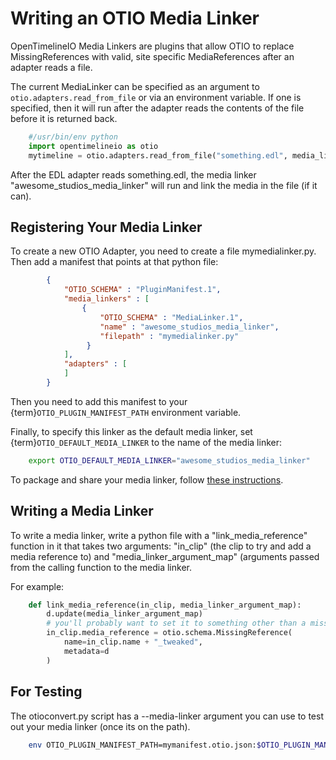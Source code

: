 # Writing an OTIO Media Linker

OpenTimelineIO Media Linkers are plugins that allow OTIO to replace MissingReferences with valid, site specific MediaReferences after an adapter reads a file.

The current MediaLinker can be specified as an argument to `otio.adapters.read_from_file` or via an environment variable.  If one is specified, then it will run after the adapter reads the contents of the file before it is returned back.

```python
    #/usr/bin/env python
    import opentimelineio as otio
    mytimeline = otio.adapters.read_from_file("something.edl", media_linker_name="awesome_studios_media_linker")
```

After the EDL adapter reads something.edl, the media linker "awesome_studios_media_linker" will run and link the media in the file (if it can).


## Registering Your Media Linker
 
To create a new OTIO Adapter, you need to create a file mymedialinker.py. Then add a manifest that points at that python file:


```json
        {
            "OTIO_SCHEMA" : "PluginManifest.1",
            "media_linkers" : [
                {
                    "OTIO_SCHEMA" : "MediaLinker.1",
                    "name" : "awesome_studios_media_linker",
                    "filepath" : "mymedialinker.py"
                 }
            ],
            "adapters" : [
            ]
        }
```
          
Then you need to add this manifest to your {term}`OTIO_PLUGIN_MANIFEST_PATH` environment variable.

Finally, to specify this linker as the default media linker, set {term}`OTIO_DEFAULT_MEDIA_LINKER` to the name of the media linker:

```bash
    export OTIO_DEFAULT_MEDIA_LINKER="awesome_studios_media_linker"
```

To package and share your media linker, follow [these instructions](write-an-adapter.md#packaging-and-sharing-custom-adapters).

## Writing a Media Linker
 
To write a media linker, write a python file with a "link_media_reference" function in it that takes two arguments: "in_clip" (the clip to try and add a media reference to) and "media_linker_argument_map" (arguments passed from the calling function to the media linker.

For example:

```python
    def link_media_reference(in_clip, media_linker_argument_map):
        d.update(media_linker_argument_map)
        # you'll probably want to set it to something other than a missing reference
        in_clip.media_reference = otio.schema.MissingReference(
            name=in_clip.name + "_tweaked",
            metadata=d
        )
```

## For Testing

The otioconvert.py script has a --media-linker argument you can use to test out your media linker (once its on the path).

```bash
    env OTIO_PLUGIN_MANIFEST_PATH=mymanifest.otio.json:$OTIO_PLUGIN_MANIFEST_PATH bin/otioconvert.py -i somefile.edl --media-linker="awesome_studios_media_linker" -o /var/tmp/test.otio
```
